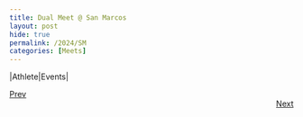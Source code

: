```yaml
---
title: Dual Meet @ San Marcos
layout: post
hide: true
permalink: /2024/SM
categories: [Meets]
---
```



|Athlete|Events|


<div style="text-align: left"> <a href="{{site.baseurl}}/2024/BI">Prev</a></div> 
<div style="text-align: right"> <a href="{{site.baseurl}}/2024/FR">Next</a></div>